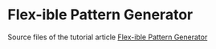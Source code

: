 # Flex-ible Pattern Generator

Source files of the tutorial article [Flex-ible Pattern Generator](https://fabiofranchino.com/blog/flex-pattern-tutorial/)
